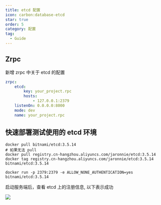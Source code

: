 ```yaml
---
title: etcd 配置
icon: carbon:database-etcd
star: true
order: 5
category: 配置
tag:
  - Guide
---
```


## Zrpc

新增 zrpc 中关于 etcd 的配置

```yaml
zrpc:
    etcd:
        key: your_project.rpc
        hosts:
            - 127.0.0.1:2379
    listenOn: 0.0.0.0:8000
    mode: dev
    name: your_project.rpc
```

## 快速部署测试使用的 etcd 环境

```shell
docker pull bitnami/etcd:3.5.14
# 如果无法 pull
docker pull registry.cn-hangzhou.aliyuncs.com/jaronnie/etcd:3.5.14
docker tag registry.cn-hangzhou.aliyuncs.com/jaronnie/etcd:3.5.14 bitnami/etcd:3.5.14
```

```shell
docker run -p 2379:2379 -e ALLOW_NONE_AUTHENTICATION=yes bitnami/etcd:3.5.14 
```

启动服务端后，查看 etcd 上的注册信息, 以下表示成功

![](https://oss.jaronnie.com/image-20240710222837633.png)


